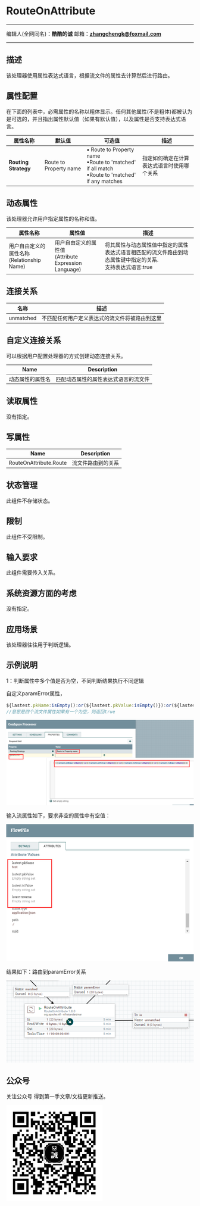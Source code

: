 # RouteOnAttribute
***
编辑人(全网同名)：__**酷酷的诚**__  邮箱：**zhangchengk@foxmail.com** 
***


## 描述

该处理器使用属性表达式语言，根据流文件的属性去计算然后进行路由。

## 属性配置

在下面的列表中，必需属性的名称以粗体显示。任何其他属性(不是粗体)都被认为是可选的，并且指出属性默认值（如果有默认值），以及属性是否支持表达式语言。

属性名称                 | 默认值                    | 可选值                                                                                               | 描述                   
-------------------- | ---------------------- | ------------------------------------------------------------------------------------------------- | ---------------------
**Routing Strategy** | Route to Property name | ▪ Route to Property name <br/> ▪Route to 'matched' if all match <br/> ▪Route to 'matched' if any matches  | 指定如何确定在计算表达式语言时使用哪个关系                                                                                                                                                                              

## 动态属性

该处理器允许用户指定属性的名称和值。

属性名称                             | 属性值                                         | 描述                                                       
-------------------------------- | ------------------------------------------- | ---------------------------------------------------------
用户自由定义的属性名称<br>(Relationship Name)| 用户自由定义的属性值<br>(Attribute Expression Language)| 将其属性与动态属性值中指定的属性表达式语言相匹配的流文件路由到动态属性键中指定的关系.<br>支持表达式语言:true

## 连接关系

名称        | 描述                      
--------- | ------------------------
unmatched | 不匹配任何用户定义表达式的流文件将被路由到这里  

## 自定义连接关系

可以根据用户配置处理器的方式创建动态连接关系。

Name     | Description       
-------- | ------------------
动态属性的属性名 | 匹配动态属性的属性表达式语言的流文件

## 读取属性

没有指定。

## 写属性

Name                   | Description
---------------------- | -----------
RouteOnAttribute.Route | 流文件路由到的关系  

## 状态管理

此组件不存储状态。

## 限制

此组件不受限制。

## 输入要求

此组件需要传入关系。

## 系统资源方面的考虑

没有指定。

## 应用场景

该处理器往往用于判断逻辑。

## 示例说明

1：判断属性中多个值是否为空，不同判断结果执行不同逻辑

自定义paramError属性，
```js
${lastest.pkName:isEmpty():or(${lastest.pkValue:isEmpty()}):or(${lastest.tsValue:isEmpty()}):or(${lastest.tsName:isEmpty()})}
//意思是四个流文件属性如果有一个为空，则返回true
```

![](../image/processors/RouteOnAttribute/config.png)

输入流属性如下，要求非空的属性中有空值：

![](../image/processors/RouteOnAttribute/input.png)

结果如下：路由到paramError关系

![](../image/processors/RouteOnAttribute/result.png)

## 公众号

关注公众号 得到第一手文章/文档更新推送。

![](../image/wechat.jpg)